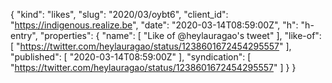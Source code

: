 {
  "kind": "likes",
  "slug": "2020/03/oybt6",
  "client_id": "https://indigenous.realize.be",
  "date": "2020-03-14T08:59:00Z",
  "h": "h-entry",
  "properties": {
    "name": [
      "Like of @heylauragao's tweet"
    ],
    "like-of": [
      "https://twitter.com/heylauragao/status/1238601672454295557"
    ],
    "published": [
      "2020-03-14T08:59:00Z"
    ],
    "syndication": [
      "https://twitter.com/heylauragao/status/1238601672454295557"
    ]
  }
}
